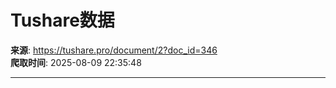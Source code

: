 # Tushare数据

**来源**: https://tushare.pro/document/2?doc_id=346  
**爬取时间**: 2025-08-09 22:35:48

---


